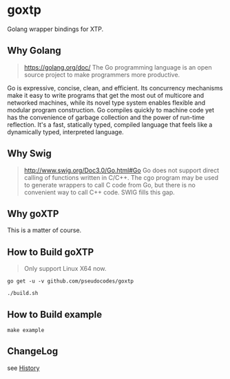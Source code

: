 # goxtp
Golang wrapper bindings for XTP.

## Why Golang
> https://golang.org/doc/
The Go programming language is an open source project to make programmers more productive.

Go is expressive, concise, clean, and efficient.
Its concurrency mechanisms make it easy to write programs that get the most out of multicore and networked machines,
while its novel type system enables flexible and modular program construction.
Go compiles quickly to machine code yet has the convenience of garbage collection and the power of run-time reflection.
It's a fast, statically typed, compiled language that feels like a dynamically typed, interpreted language.

## Why Swig
> http://www.swig.org/Doc3.0/Go.html#Go
Go does not support direct calling of functions written in C/C++.
The cgo program may be used to generate wrappers to call C code from Go, but there is no convenient way to call C++ code.
SWIG fills this gap.

## Why goXTP
This is a matter of course.

## How to Build goXTP
> Only support Linux X64 now.

```
go get -u -v github.com/pseudocodes/goxtp

./build.sh
```

## How to Build example

```
make example
```

## ChangeLog

see [History](https://github.com/pseudocodes/goxtp/blob/master/History.md)